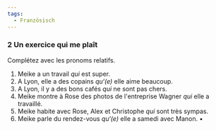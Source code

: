 ```yaml
---
tags:
  - Französisch
---
```

### 2 Un exercice qui me plaît
Complétez avec les pronoms relatifs.

1. ﻿﻿﻿Meike a un travail *qui* est super.
2. ﻿﻿﻿A Lyon, elle a des copains *qu‘(e)* elle aime beaucoup.
3. ﻿﻿﻿A Lyon, il y a des bons cafés *qui* ne sont pas chers.
4. ﻿﻿﻿Meike montre à Rose des photos de l'entreprise Wagner *qui* elle a travaillé.
5. ﻿﻿﻿Meike habite avec Rose, Alex et Christophe *qui* sont très sympas.
6. ﻿﻿﻿Meike parle du rendez-vous *qu‘(e)* elle a samedi avec Manon.
•